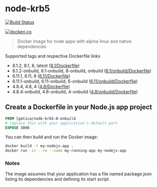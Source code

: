 # node-krb5

[![Build Status](https://travis-ci.org/lgaticaq/node-krb5.svg?branch=master)](https://travis-ci.org/lgaticaq/node-krb5)

[![dockeri.co](http://dockeri.co/image/lgatica/node-krb5)](https://hub.docker.com/r/lgatica/node-krb5/)

> Docker Image for node apps with alpine linux and native dependencies

Supported tags and respective Dockerfile links

- 8.1.2, 8.1, 8, latest ([8.1/Dockerfile](https://github.com/lgaticaq/node-krb5/blob/master/8.1.2/Dockerfile))
- 8.1.2-onbuild, 8.1-onbuild, 8-onbuild, onbuild ([8.1/onbuild/Dockerfile](https://github.com/lgaticaq/node-krb5/blob/master/8.1.2/onbuild/Dockerfile))
- 6.11.1, 6.11, 6 ([6.11/Dockerfile](https://github.com/lgaticaq/node-krb5/blob/master/6.11.1/Dockerfile))
- 6.11.1-onbuild, 6.11-onbuild, 6-onbuild ([6.11/onbuild/Dockerfile](https://github.com/lgaticaq/node-krb5/blob/master/6.11.1/onbuild/Dockerfile))
- 4.8.4, 4.8, 4 ([4.8/Dockerfile](https://github.com/lgaticaq/node-krb5/blob/master/4.8.4/Dockerfile))
- 4.8.4-onbuild, 4.8-onbuild, 4-onbuild ([4.8/onbuild/Dockerfile](https://github.com/lgaticaq/node-krb5/blob/master/4.8.4/onbuild/Dockerfile))

## Create a Dockerfile in your Node.js app project
```dockerfile
FROM lgatica/node-krb5:8-onbuild
# replace this with your application's default port
EXPOSE 3000
```

You can then build and run the Docker image:

```bash
docker build -t my-nodejs-app .
docker run -it --rm --name my-running-app my-nodejs-app
```

### Notes
The image assumes that your application has a file named package.json listing its dependencies and defining its start script.
